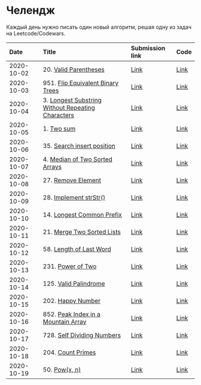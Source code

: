 # Челендж

Каждый день нужно писать один новый алгоритм, решая одну из задач на
Leetcode/Codewars.

| Date       | Title                                                          | Submission link        | Code             |
|:-----------|:---------------------------------------------------------------|:-----------------------|:-----------------|
| 2020-10-02 | 20. [Valid Parentheses][20-problem]                            | [Link][20-submission]  | [Link][20-code]  |
| 2020-10-03 | 951. [Flip Equivalent Binary Trees][951-problem]               | [Link][951-submission] | [Link][951-code] |
| 2020-10-04 | 3. [Longest Substring Without Repeating Characters][3-problem] | [Link][3-submission]   | [Link][3-code]   |
| 2020-10-05 | 1. [Two sum][1-problem]                                        | [Link][1-submission]   | [Link][1-code]   |
| 2020-10-06 | 35. [Search insert position][35-problem]                       | [Link][35-submission]  | [Link][35-code]  |
| 2020-10-07 | 4. [Median of Two Sorted Arrays][4-problem]                    | [Link][4-submission]   | [Link][4-code]   |
| 2020-10-08 | 27. [Remove Element][27-problem]                               | [Link][27-submission]  | [Link][27-code]  |
| 2020-10-09 | 28. [Implement strStr()][28-problem]                           | [Link][28-submission]  | [Link][28-code]  |
| 2020-10-10 | 14. [Longest Common Prefix][14-problem]                        | [Link][14-submission]  | [Link][14-code]  |
| 2020-10-11 | 21. [Merge Two Sorted Lists][21-problem]                       | [Link][21-submission]  | [Link][21-code]  |
| 2020-10-12 | 58. [Length of Last Word][58-problem]                          | [Link][58-submission]  | [Link][58-code]  |
| 2020-10-13 | 231. [Power of Two][231-problem]                               | [Link][231-submission] | [Link][231-code] |
| 2020-10-14 | 125. [Valid Palindrome][125-problem]                           | [Link][125-submission] | [Link][125-code] |
| 2020-10-15 | 202. [Happy Number][202-problem]                               | [Link][202-submission] | [Link][202-code] |
| 2020-10-16 | 852. [Peak Index in a Mountain Array][852-problem]             | [Link][852-submission] | [Link][852-code] |
| 2020-10-17 | 728. [Self Dividing Numbers][728-problem]                      | [Link][728-submission] | [Link][728-code] |
| 2020-10-18 | 204. [Count Primes][204-problem]                               | [Link][204-submission] | [Link][204-code] |
| 2020-10-19 | 50. [Pow(x, n)][50-problem]                                    | [Link][50-submission]  | [Link][50-code]   |

[20-problem]:https://leetcode.com/problems/valid-parentheses/
[951-problem]:https://leetcode.com/problems/flip-equivalent-binary-trees/
[3-problem]:https://leetcode.com/problems/longest-substring-without-repeating-characters/
[1-problem]:https://leetcode.com/problems/two-sum/
[35-problem]:https://leetcode.com/problems/search-insert-position/
[4-problem]:https://leetcode.com/problems/median-of-two-sorted-arrays/
[27-problem]:https://leetcode.com/problems/remove-element/
[28-problem]:https://leetcode.com/problems/implement-strstr/
[14-problem]:https://leetcode.com/problems/longest-common-prefix/
[21-problem]:https://leetcode.com/problems/merge-two-sorted-lists/
[58-problem]:https://leetcode.com/problems/length-of-last-word/
[231-problem]:https://leetcode.com/problems/power-of-two/
[125-problem]:https://leetcode.com/problems/valid-palindrome/
[202-problem]:https://leetcode.com/problems/happy-number/
[852-problem]:https://leetcode.com/problems/peak-index-in-a-mountain-array/
[728-problem]:https://leetcode.com/problems/self-dividing-numbers/
[204-problem]:https://leetcode.com/problems/count-primes/
[50-problem]:https://leetcode.com/problems/powx-n/

[20-submission]:https://leetcode.com/submissions/detail/403508953/
[951-submission]:https://leetcode.com/submissions/detail/403819727/
[3-submission]:https://leetcode.com/submissions/detail/404311136/
[1-submission]:https://leetcode.com/submissions/detail/404748386/
[35-submission]:https://leetcode.com/submissions/detail/405378075/
[4-submission]:https://leetcode.com/submissions/detail/405748594/
[27-submission]:https://leetcode.com/submissions/detail/406079718/
[28-submission]:https://leetcode.com/submissions/detail/406475041/
[14-submission]:https://leetcode.com/submissions/detail/406975010/
[21-submission]:https://leetcode.com/submissions/detail/407292634/
[58-submission]:https://leetcode.com/submissions/detail/407730153/
[231-submission]:https://leetcode.com/submissions/detail/408137472/
[125-submission]:https://leetcode.com/submissions/detail/408585715/
[202-submission]:https://leetcode.com/submissions/detail/409012140/
[852-submission]:https://leetcode.com/submissions/detail/409365278/
[728-submission]:https://leetcode.com/submissions/detail/409720263/
[204-submission]:https://leetcode.com/submissions/detail/410179848/
[50-submission]:https://leetcode.com/submissions/detail/410567603/

[20-code]:algos/0020-valid-parentheses.md
[951-code]:algos/0951-flip-equivalent-binary-trees.md
[3-code]:algos/0003-longest-substring-without-repeating-characters.md
[1-code]:algos/0001-two-sum.md
[35-code]:algos/0035-search-insert-position.md
[4-code]:algos/0004-median-of-two-sorted-arrays.md
[27-code]:algos/0027-remove-element.md
[28-code]:algos/0028-implement-strstr.md
[14-code]:algos/0014-longest-common-prefix.md
[21-code]:algos/0021-merge-two-sorted-lists.md
[58-code]:algos/0058-length-of-last-word.md
[231-code]:algos/0231-power-of-two.md
[125-code]:algos/0125-valid-palindrome.md
[202-code]:algos/0202-happy-number.md
[852-code]:algos/0852-peak-index-in-a-mountain-array.md
[728-code]:algos/0728-self-dividing-numbers.md
[204-code]:algos/0204-count-primes.md
[50-code]:algos/0050-powx-n.md
